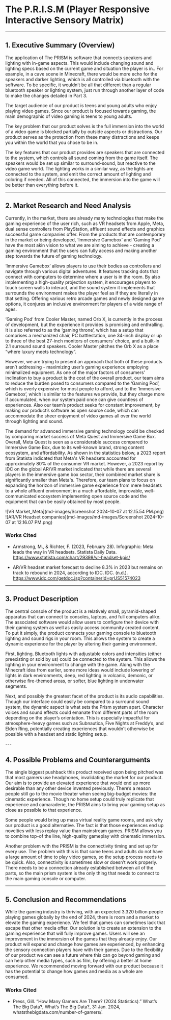# The P.R.I.S.M (Player Responsive Interactive Sensory Matrix)
---
## 1. Executive Summary (Overview)

<p>  The application of The PRISM is software that connects speakers and lighting with in-game aspects. This would include changing sound and lighting specs based on the current game and situation the player is in.. For example, in a cave scene in Minecraft, there would be more echo for the speakers and darker lighting, which is all controlled via bluetooth with the software. To be specific, it wouldn’t be all that different than a regular bluetooth speaker or lighting system, just run through another layer of code to make the changes detailed in Part 3.
</p>

<p>  The target audience of our product is teens and young adults who enjoy playing video games. Since our product is focused towards gaming, the main demographic of video gaming is teens to young adults.
</p>

<p>  The key problem that our product solves is the full immersion into the world of a video game is blocked partially by outside aspects or distractions. Our product serves as the protection from these many distractions and keeps you within the world that you chose to be in.
</p>

<p>  The key features that our product provides are speakers that are connected to the system, which controls all sound coming from the game itself. The speakers would be set up similar to surround-sound, but reactive to the video game world. The lighting works in a similar way, as the lights are connected to the system, and emit the correct amount of lighting and coloring if needed. All of this connected, the immersion into the game will be better than everything before it.
</p>

---
## 2. Market Research and Need Analysis

<p>   Currently, in the market, there are already  many technologies that make the gaming experience of the user rich, such as VR headsets from Apple, Meta, dual sense controllers from PlayStation, affluent sound effects and graphics successful game companies offer. From the products that are contemporary in the market or being developed, ‘Immersive Gamebox’ and ‘Gaming Pod’ have the most akin vision to what we are aiming to achieve - creating a gaming environment that the users can fully access and making another step towards the future of gaming technology.
</p>

<p>  ‘Immersive Gamebox’ allows players to use their bodies as controllers and navigate through various digital adventures. It features tracking dots that connect with computers to determine where a user is in the room. By also implementing a high-quality projection system, it encourages players to touch screen walls to interact, and the sound system it implements that surrounds the environment makes the player feel as if they are literally in that setting. Offering various retro arcade games and newly designed game options, it conjures an inclusive environment for players of a wide range of ages.
</p>

<p>  ‘Gaming Pod’ from Cooler Master, named Orb X, is currently in the process of development, but the experience it provides is promising and enthralling. It is also referred to as the ‘gaming throne’, which has a setup that comprises a mechanized chair, PC battlestation, one 34-inch display or up to three of the best 27-inch monitors of consumers’ choice, and a built-in 2.1 surround sound speakers. Cooler Master pitches the Orb X as a place “where luxury meets technology”.
</p>

<p> However, we are trying to present an approach that both of these products aren’t addressing - maximizing user’s gaming experience employing  minimalized equipment. As one of the major factors of consumers’ inclination to buy a product is the cost of the overall product, our team aims to reduce the burden posed to consumers compared to the ‘Gaming Pod’, which is overly expensive for most people to afford, and to the ‘Immersive Gamebox’, which is similar to the features we provide, but they charge more if accumulated, when our system paid once can give countless of experiences. Also our team’s product seeks for constant improvement, by making our product’s software as open source code, which can accommodate the sheer enjoyment of video games all over the world through lighting and sound.
</p>

<p>The demand for advanced immersive gaming technology could be checked by comparing market success of Meta Quest and Immersive Game Box. Overall, Meta Quest is seen as a considerable success compared to Immersive Game Box, due to its well-known brand, strong content ecosystem, and affordability. As shown in the statistics below, a 2023 report from Statista indicated that Meta's VR headsets accounted for approximately 80% of the consumer VR market. However, a 2023 report by IDC on the global AR/VR market indicated that while there are several players in the immersive game box sector, their combined market share is significantly smaller than Meta's. Therefore, our team plans to focus on expanding the horizon of immersive game experience from mere headsets to a whole affluent environment in a much affordable, improvable, well-communicated ecosystem implementing open source code and the equipment that can be easily obtained by most people. 
</p>

![VR Market_Meta](md-images/Screenshot 2024-10-07 at 12.15.54 PM.png)
![AR/VR Headset companies](md-images/md-images/Screenshot 2024-10-07 at 12.16.07 PM.png)

### Works Cited

- Armstrong, M., & Richter, F. (2023, February 28). Infographic: Meta leads the way in VR headsets. Statista Daily Data. https://www.statista.com/chart/29398/vr-headset-kpis/

- AR/VR headset market forecast to decline 8.3% in 2023 but remains on track to rebound in 2024, according to IDC. IDC. (n.d.). https://www.idc.com/getdoc.jsp?containerId=prUS51574023

---
## 3. Product Description

<p>The central console of the product is a relatively small, pyramid-shaped apparatus that can connect to consoles, laptops, and full computers alike. The associated software would allow users to configure their device with their gaming system as well as easily access community created content. To put it simply, the product connects your gaming console to bluetooth lighting and sound rigs in your room. This allows the system to create a dynamic experience for the player by altering their gaming environment.
</p>

<p>First, lighting. Bluetooth lights with adjustable colors and intensities (either preexisting or sold by us) could be connected to the system. This allows the lighting in your environment to change with the game. Along with the Minecraft idea from earlier, some more ideas would include lowering of lights in dark environments, deep, red lighting in volcanic, demonic, or otherwise fire-themed areas, or softer, blue lighting in underwater segments. 
</p>

<p>Next, and possibly the greatest facet of the product is its audio capabilities. Though our interface could easily be compared to a surround sound system, the dynamic aspect is what sets the Prism system apart. Character voices and sound effects could emanate from different parts of the room depending on the player’s orientation. This is especially impactful for atmosphere-heavy games such as Subnautica, Five Nights at Freddy’s, and Elden Ring, potentially creating experiences that wouldn’t otherwise be possible with a headset and static lighting setup.
</p>
---

## 4. Possible Problems and Counterarguments

<p>The single biggest pushback this product received upon being pitched was that most gamers use headphones, invalidating the market for our product. Our aim is to provide an elevated experience that would end up more desirable than any other device invented previously. There’s a reason people still go to the movie theater when seeing big-budget movies: the cinematic experience. Though no home setup could truly replicate that experience and camaraderie, the PRISM aims to bring your gaming setup as close as possible to that experience.
</p>

<p>Some people would bring up mass virtual reality game rooms, and ask why our product is a good alternative. The fact is that those experiences end up novelties with less replay value than mainstream games. PRISM allows you to combine top-of the line, high-quality gameplay with cinematic immersion.
</p>

<p>Another problem with the PRISM is the connectivity timing and set up for every use. The problem with this is that some teens and adults do not have a large amount of time to play video games, so the setup process needs to be quick. Also, connectivity is sometimes slow or doesn’t work properly. There needs to be a connection already established between all of the parts, so the main prism system is the only thing that needs to connect to the main gaming console or computer.
</p>

---
## 5. Conclusion and Recommendations

<p>While the gaming industry is thriving, with an expected 3.320 billion people playing games globally  by the end of 2024, there is room and a market to elevate the gaming experience. We feel that games can sometimes lack that escape that other media offer. Our solution is to create an extension to the gaming experience that will fully improve games. Users will see an improvement in the immersion of the games that they already enjoy. Our product will expand and change how games are experienced, by enhancing the sensory connection players have with their games.  Due to the flexibility of our product we can see a future where this can go beyond gaming and can help other media types, such as film, by offering a better at home experience. We recommended moving forward with our product because it has the potential to change how games and media as a whole are consumed. 
</p>

### Works Cited
- Press, Gill. “How Many Gamers Are There? (2024 Statistics).” What’s The Big Data?, What’s The Big Data?, 31 Jan. 2024, whatsthebigdata.com/number-of-gamers/. 

